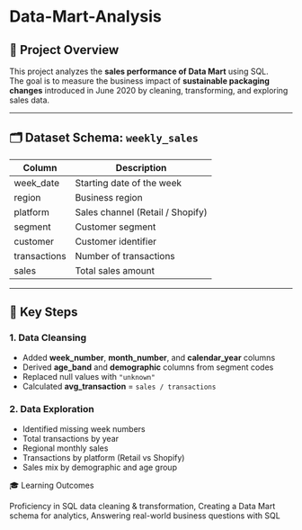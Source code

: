 # Data-Mart-Analysis

## 📌 Project Overview
This project analyzes the **sales performance of Data Mart** using SQL.  
The goal is to measure the business impact of **sustainable packaging changes** introduced in June 2020 by cleaning, transforming, and exploring sales data.

---

## 🗂️ Dataset Schema: `weekly_sales`

| Column       | Description                              |
|--------------|------------------------------------------|
| week_date    | Starting date of the week                |
| region       | Business region                          |
| platform     | Sales channel (Retail / Shopify)         |
| segment      | Customer segment                         |
| customer     | Customer identifier                      |
| transactions | Number of transactions                   |
| sales        | Total sales amount                       |

---

## 🔧 Key Steps
### 1. Data Cleansing
- Added **week_number**, **month_number**, and **calendar_year** columns  
- Derived **age_band** and **demographic** columns from segment codes  
- Replaced null values with `"unknown"`  
- Calculated **avg_transaction** = `sales / transactions`  

### 2. Data Exploration
- Identified missing week numbers  
- Total transactions by year  
- Regional monthly sales  
- Transactions by platform (Retail vs Shopify)  
- Sales mix by demographic and age group  

🎓 Learning Outcomes

Proficiency in SQL data cleaning & transformation,
Creating a Data Mart schema for analytics, 
Answering real-world business questions with SQL
